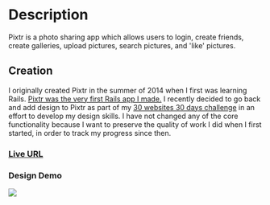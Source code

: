 <h1>Description</h1>
<p>Pixtr is a photo sharing app which allows users to login, create friends, create
galleries, upload pictures, search pictures, and 'like' pictures.</p>

<h2>Creation</h2>
<p>I originally created Pixtr in the summer of 2014 when I first was learning
Rails. <a href="https://github.com/amZotti/pixtr">Pixtr was the very first Rails
app I made.</a>
I recently decided to go back and add design to Pixtr as part of my <a
href="https://github.com/amZotti/oneWebsiteADay">30 websites 30 days
challenge</a> in an effort to develop my design skills. I have not changed any
of the core functionality because I want to preserve the quality of work I did
when I first started, in order to track my progress since then.</p>

<h3><a href="http://amzotti-pixtr.herokuapp.com/">Live URL</a></h3>


<h3>Design Demo</h3>
<img src="https://cloud.githubusercontent.com/assets/5640348/5633171/8d8aec8c-9589-11e4-93dd-b4d4fffaeee8.png"/>
